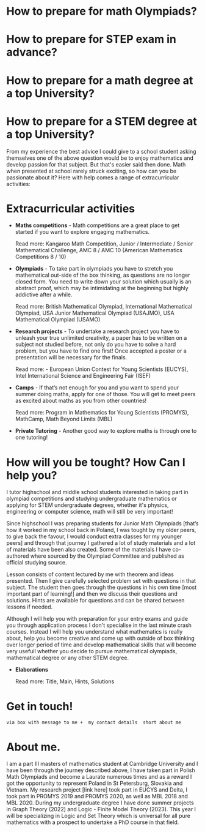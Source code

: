 # How to prepare for math Olympiads?
# How to prepare for STEP exam in advance?
# How to prepare for a math degree at a top University?
# How to prepare for a STEM degree at a top University?

From my experience the best advice I could give to a school student asking themselves one of the above question would be to enjoy mathematics and develop passion for that subject. But that's easier said then done. Math when presented at school rarely struck exciting, so how can you be passionate about it? Here with help comes a range of extracurricular activities:

# Extracurricular activities

- **Maths competitions** - Math competitions are a great place to get started if you want to explore engaging mathematics.
 
    Read more: Kangaroo Math Competition, Junior / Intermediate / Senior Mathematical Challenge, AMC 8 / AMC 10 (American Mathematics Competitions 8 / 10)

- **Olympiads** - To take part in olympiads you have to stretch you mathematical out-side of the box thinking, as questions are no longer closed form. You need to write down your solution which usually is an abstract proof, which may be intimidating at the beginning but highly addictive after a while.

    Read more: British Mathematical Olympiad, International Mathematical Olympiad, USA Junior Mathematical Olympiad (USAJMO), USA Mathematical Olympiad (USAMO)

- **Research projects** - To undertake a research project you have to unleash your true unlimited creativity, a paper has to be written on a subject not studied before, not only do you have to solve a hard problem, but you have to find one first! Once accepted a poster or a presentation will be necessary for the finals.

    Read more: - European Union Contest for Young Scientists (EUCYS), Intel International Science and Engineering Fair (ISEF)

- **Camps** - If that’s not enough for you and you want to spend your summer doing maths, apply for one of those. You will get to meet peers as excited about maths as you from other countries!

    Read more: Program in Mathematics for Young Scientists (PROMYS), MathCamp, Math Beyond Limits (MBL)

- **Private Tutoring** - Another good way to explore maths is through one to one tutoring!


# How will you be tought? How Can I help you?

I tutor highschool and middle school students interested in taking part in olympiad competitions and studying undergraduate mathematics or applying for STEM undergraduate degrees, whether it's physics, engineering or computer science, math will still be very important!

Since highschool I was preparing students for Junior Math Olympiads [that’s how it worked in my school back in Poland, I was tought by my older peers, to give back the favour, I would conduct extra classes for my younger peers] and through that journey I gathered a lot of study materials and a lot of materials have been also created. Some of the materials I have co-authored where sourced by the Olympiad Committee and published as official studying source.

Lesson consists of content lectured by me with theorem and ideas presented. Then I give carefully selected problem set with questions in that subject. The student then goes through the questions in his own time [most important part of learning!] and then we discuss their questions and solutions. Hints are available for questions and can be shared between lessons if needed.

Although I will help you with preparation for your entry exams and guide you through application process I don't specialise in the last minute crash courses. Instead I will help you understand what mathematics is really about, help you become creative and come up with outside of box thinking over longer period of time and develop mathematical skills that will become very usefull whether you decide to pursue mathematical olympiads, mathematical degree or any other STEM degree.

- **Elaborations** 
    
    Read more: Title, Main, Hints, Solutions
    

# Get in touch!
    via box with message to me +  my contact details  short about me

# About me.
I am a part III masters of mathematics student at Cambridge University and I have been through the journey described above, I have taken part in Polish Math Olympiads and become a Laurate numerous times and as a reward I got the opportunity to represent Poland in St Petersburg, Slovakia and Vietnam. My research project [link here] took part in EUCYS and Delta, I took part in PROMYS 2019 and PROMYS 2020, as well as MBL 2018 and MBL 2020. During my undergraduate degree I have done summer projects in Graph Theory (2022) and Logic - Finite Model Theory (2023). This year I will be specializing in Logic and Set Theory which is universal for all pure mathematics with a prospect to undertake a PhD course in that field.
